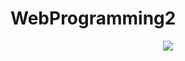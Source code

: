 # WebProgramming2

<center><img src="https://github.com/fan23x/WebProgramming2/blob/master/bgweb.jpg" /></center>
